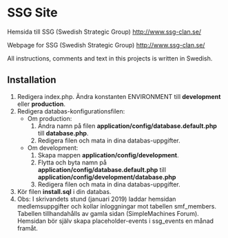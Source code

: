 # SSG Site
Hemsida till SSG (Swedish Strategic Group) http://www.ssg-clan.se/

Webpage for SSG (Swedish Strategic Group) http://www.ssg-clan.se/

All instructions, comments and text in this projects is written in Swedish.

## Installation
1. Redigera index.php. Ändra konstanten ENVIRONMENT till **development** eller **production**.
2. Redigera databas-konfigurationsfilen:
   - Om production:
     1. Ändra namn på filen **application/config/database.default.php** till **database.php**.
     2. Redigera filen och mata in dina databas-uppgifter.
   - Om development:
     1. Skapa mappen **application/config/development**.
	 2. Flytta och byta namn på **application/config/database.default.php** till **application/config/development/database.php**
	 3. Redigera filen och mata in dina databas-uppgifter.
3. Kör filen **install.sql** i din databas.
4. Obs: I skrivandets stund (januari 2019) laddar hemsidan medlemsuppgifter och kollar inloggningar mot tabellen smf_members. Tabellen tillhandahålls av gamla sidan (SimpleMachines Forum). Hemsidan bör själv skapa placeholder-events i ssg_events en månad framåt.